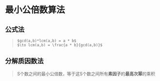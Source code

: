 # 最小公倍数算法

## 公式法

> `$gcd(a,b)*lcm(a,b) = a * b$`  
`$\to lcm(a,b) = \frac{a * b}{gcd(a,b)}$`

## 分解质因数法

> S个数之间的最小公倍数，等于这S个数之间所有**素因子**的**最高次幂**的乘积